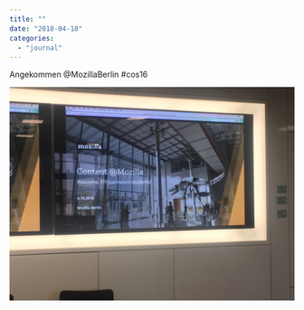 ```yaml
---
title: ""
date: "2018-04-18"
categories: 
  - "journal"
---
```


Angekommen @MozillaBerlin #cos16

![](images/68dc7a4c46.jpg)
